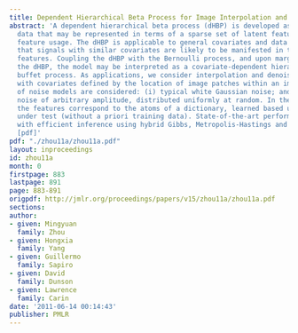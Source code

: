 ```yaml
---
title: Dependent Hierarchical Beta Process for Image Interpolation and Denoising
abstract: 'A dependent hierarchical beta process (dHBP) is developed as a prior for
  data that may be represented in terms of a sparse set of latent features, with covariate-dependent
  feature usage. The dHBP is applicable to general covariates and data models, imposing
  that signals with similar covariates are likely to be manifested in terms of similar
  features. Coupling the dHBP with the Bernoulli process, and upon marginalizing out
  the dHBP, the model may be interpreted as a covariate-dependent hierarchical Indian
  buffet process. As applications, we consider interpolation and denoising of an image,
  with covariates defined by the location of image patches within an image. Two types
  of noise models are considered: (i) typical white Gaussian noise; and (ii) spiky
  noise of arbitrary amplitude, distributed uniformly at random. In these examples,
  the features correspond to the atoms of a dictionary, learned based upon the data
  under test (without a priori training data). State-of-the-art performance is demonstrated,
  with efficient inference using hybrid Gibbs, Metropolis-Hastings and slice sampling.
  [pdf]'
pdf: "./zhou11a/zhou11a.pdf"
layout: inproceedings
id: zhou11a
month: 0
firstpage: 883
lastpage: 891
page: 883-891
origpdf: http://jmlr.org/proceedings/papers/v15/zhou11a/zhou11a.pdf
sections: 
author:
- given: Mingyuan
  family: Zhou
- given: Hongxia
  family: Yang
- given: Guillermo
  family: Sapiro
- given: David
  family: Dunson
- given: Lawrence
  family: Carin
date: '2011-06-14 00:14:43'
publisher: PMLR
---
```

